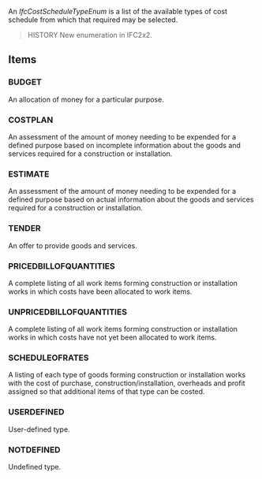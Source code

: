 An _IfcCostScheduleTypeEnum_ is a list of the available types of cost schedule from which that required may be selected.

<!-- end of short definition -->


> HISTORY New enumeration in IFC2x2.

## Items

### BUDGET
An allocation of money for a particular purpose.

### COSTPLAN
An assessment of the amount of money needing to be expended for a defined purpose based on incomplete information about the goods and services required for a construction or installation.

### ESTIMATE
An assessment of the amount of money needing to be expended for a defined purpose based on actual information about the goods and services required for a construction or installation.

### TENDER
An offer to provide goods and services.

### PRICEDBILLOFQUANTITIES
A complete listing of all work items forming construction or installation works in which costs have been allocated to work items.

### UNPRICEDBILLOFQUANTITIES
A complete listing of all work items forming construction or installation works in which costs have not yet been allocated to work items.

### SCHEDULEOFRATES
A listing of each type of goods forming construction or installation works with the cost of purchase, construction/installation, overheads and profit assigned so that additional items of that type can be costed.

### USERDEFINED
User-defined type.

### NOTDEFINED
Undefined type.
